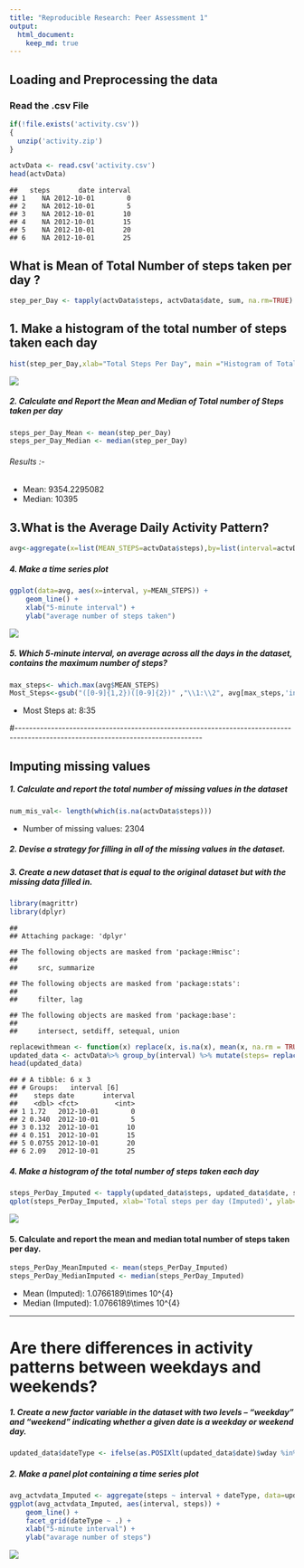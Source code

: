 ```yaml
---
title: "Reproducible Research: Peer Assessment 1"
output: 
  html_document:
    keep_md: true
---
```




## Loading and Preprocessing the data
### Read the .csv File


```r
if(!file.exists('activity.csv'))
{
  unzip('activity.zip')
}

actvData <- read.csv('activity.csv')
head(actvData)
```

```
##   steps       date interval
## 1    NA 2012-10-01        0
## 2    NA 2012-10-01        5
## 3    NA 2012-10-01       10
## 4    NA 2012-10-01       15
## 5    NA 2012-10-01       20
## 6    NA 2012-10-01       25
```

## What is Mean of Total Number of steps taken per day ?

```r
step_per_Day <- tapply(actvData$steps, actvData$date, sum, na.rm=TRUE)
```

## 1. Make a histogram of the total number of steps taken each day

```r
hist(step_per_Day,xlab="Total Steps Per Day", main ="Histogram of Total Steps by day", col="darkmagenta",breaks=20,)
```

![](PA1_template_files/figure-html/unnamed-chunk-3-1.png)<!-- -->

##### 2. Calculate and Report the Mean and Median of Total number of Steps taken per day

```r
steps_per_Day_Mean <- mean(step_per_Day)
steps_per_Day_Median <- median(step_per_Day)
```
###### Results :- 
* Mean: 9354.2295082
* Median:  10395

## 3.What is the Average Daily Activity Pattern?

```r
avg<-aggregate(x=list(MEAN_STEPS=actvData$steps),by=list(interval=actvData$interval),FUN=mean,na.rm=TRUE)
```

##### 4. Make a time series plot

```r
ggplot(data=avg, aes(x=interval, y=MEAN_STEPS)) +
    geom_line() +
    xlab("5-minute interval") +
    ylab("average number of steps taken") 
```

![](PA1_template_files/figure-html/unnamed-chunk-6-1.png)<!-- -->

##### 5. Which 5-minute interval, on average across all the days in the dataset, contains the maximum number of steps?

```r
max_steps<- which.max(avg$MEAN_STEPS)
Most_Steps<-gsub("([0-9]{1,2})([0-9]{2})" ,"\\1:\\2", avg[max_steps,'interval'])
```
* Most Steps at: 8:35

#---------------------------------------------------------------------------------------------------------------------------------

## Imputing missing values
##### 1. Calculate and report the total number of missing values in the dataset 

```r
num_mis_val<- length(which(is.na(actvData$steps)))
```

* Number of missing values: 2304

##### 2. Devise a strategy for filling in all of the missing values in the dataset.
##### 3. Create a new dataset that is equal to the original dataset but with the missing data filled in.

```r
library(magrittr)
library(dplyr)
```

```
## 
## Attaching package: 'dplyr'
```

```
## The following objects are masked from 'package:Hmisc':
## 
##     src, summarize
```

```
## The following objects are masked from 'package:stats':
## 
##     filter, lag
```

```
## The following objects are masked from 'package:base':
## 
##     intersect, setdiff, setequal, union
```

```r
replacewithmean <- function(x) replace(x, is.na(x), mean(x, na.rm = TRUE))
updated_data <- actvData%>% group_by(interval) %>% mutate(steps= replacewithmean(steps))
head(updated_data)
```

```
## # A tibble: 6 x 3
## # Groups:   interval [6]
##    steps date       interval
##    <dbl> <fct>         <int>
## 1 1.72   2012-10-01        0
## 2 0.340  2012-10-01        5
## 3 0.132  2012-10-01       10
## 4 0.151  2012-10-01       15
## 5 0.0755 2012-10-01       20
## 6 2.09   2012-10-01       25
```

##### 4. Make a histogram of the total number of steps taken each day 

```r
steps_PerDay_Imputed <- tapply(updated_data$steps, updated_data$date, sum)
qplot(steps_PerDay_Imputed, xlab='Total steps per day (Imputed)', ylab='Frequency using binwith 500', binwidth=500)
```

![](PA1_template_files/figure-html/unnamed-chunk-10-1.png)<!-- -->

#### 5. Calculate and report the mean and median total number of steps taken per day. 

```r
steps_PerDay_MeanImputed <- mean(steps_PerDay_Imputed)
steps_PerDay_MedianImputed <- median(steps_PerDay_Imputed)
```
* Mean (Imputed): 1.0766189\times 10^{4}
* Median (Imputed):  1.0766189\times 10^{4}

-------------------------------------------------------------------------------------------------------

# Are there differences in activity patterns between weekdays and weekends?

##### 1. Create a new factor variable in the dataset with two levels – “weekday” and “weekend” indicating whether a given date is a weekday or weekend day.


```r
updated_data$dateType <- ifelse(as.POSIXlt(updated_data$date)$wday %in% c(0,6), 'weekend', 'weekday')
```

##### 2. Make a panel plot containing a time series plot


```r
avg_actvdata_Imputed <- aggregate(steps ~ interval + dateType, data=updated_data, mean)
ggplot(avg_actvdata_Imputed, aes(interval, steps)) + 
    geom_line() + 
    facet_grid(dateType ~ .) +
    xlab("5-minute interval") + 
    ylab("avarage number of steps")
```

![](PA1_template_files/figure-html/unnamed-chunk-13-1.png)<!-- -->

